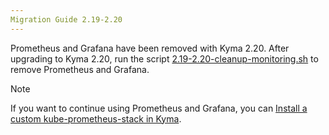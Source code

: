 ```yaml
---
Migration Guide 2.19-2.20
---
```


Prometheus and Grafana have been removed with Kyma 2.20. After upgrading to Kyma 2.20, run the script [2.19-2.20-cleanup-monitoring.sh](./assets/2.19-2.20-cleanup-monitoring.sh) to remove Prometheus and Grafana.

> [!NOTE] 
> If you want to continue using Prometheus and Grafana, you can [Install a custom kube-prometheus-stack in Kyma](https://github.com/kyma-project/examples/tree/main/prometheus). 
